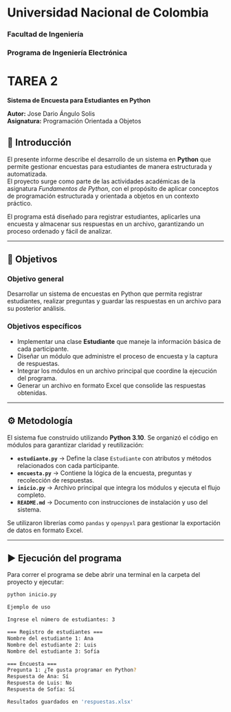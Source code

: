 # Universidad Nacional de Colombia  
### Facultad de Ingeniería  
### Programa de Ingeniería Electrónica  


# TAREA 2  
**Sistema de Encuesta para Estudiantes en Python**

**Autor:** Jose Dario Ángulo Solis  
**Asignatura:** Programación Orientada a Objetos




## 📖 Introducción

El presente informe describe el desarrollo de un sistema en **Python** que permite gestionar encuestas para estudiantes de manera estructurada y automatizada.  
El proyecto surge como parte de las actividades académicas de la asignatura *Fundamentos de Python*, con el propósito de aplicar conceptos de programación estructurada y orientada a objetos en un contexto práctico.

El programa está diseñado para registrar estudiantes, aplicarles una encuesta y almacenar sus respuestas en un archivo, garantizando un proceso ordenado y fácil de analizar.

---

## 🎯 Objetivos

### Objetivo general
Desarrollar un sistema de encuestas en Python que permita registrar estudiantes, realizar preguntas y guardar las respuestas en un archivo para su posterior análisis.

### Objetivos específicos
- Implementar una clase **Estudiante** que maneje la información básica de cada participante.  
- Diseñar un módulo que administre el proceso de encuesta y la captura de respuestas.  
- Integrar los módulos en un archivo principal que coordine la ejecución del programa.  
- Generar un archivo en formato Excel que consolide las respuestas obtenidas.  

---

## ⚙️ Metodología

El sistema fue construido utilizando **Python 3.10**. Se organizó el código en módulos para garantizar claridad y reutilización:

- **`estudiante.py`** → Define la clase `Estudiante` con atributos y métodos relacionados con cada participante.  
- **`encuesta.py`** → Contiene la lógica de la encuesta, preguntas y recolección de respuestas.  
- **`inicio.py`** → Archivo principal que integra los módulos y ejecuta el flujo completo.  
- **`README.md`** → Documento con instrucciones de instalación y uso del sistema.  

Se utilizaron librerías como `pandas` y `openpyxl` para gestionar la exportación de datos en formato Excel.

---

## ▶️ Ejecución del programa

Para correr el programa se debe abrir una terminal en la carpeta del proyecto y ejecutar:

```bash
python inicio.py

Ejemplo de uso

Ingrese el número de estudiantes: 3

=== Registro de estudiantes ===
Nombre del estudiante 1: Ana
Nombre del estudiante 2: Luis
Nombre del estudiante 3: Sofía

=== Encuesta ===
Pregunta 1: ¿Te gusta programar en Python? 
Respuesta de Ana: Sí
Respuesta de Luis: No
Respuesta de Sofía: Sí

Resultados guardados en 'respuestas.xlsx'

